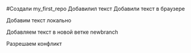﻿#Cоздали my_first_repo
Добавилил текст 
Добавили текст в браузере

Добавим текст локально

Добавляем текст в новой ветке newbranch

Разрешаем конфликт
